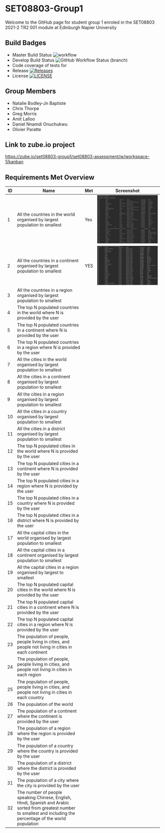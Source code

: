 # SET08803-Group1
Welcome to the GitHub page for student group 1 enroled in the SET08803 2021-2 TR2 001 module at Edinburgh Napier University

## Build Badges 
* Master Build Status ![workflow](https://github.com/oparatte/SET08803-Group1/actions/workflows/main.yml/badge.svg?)
* Develop Build Status ![GitHub Workflow Status (branch)](https://img.shields.io/github/workflow/status/oparatte/SET08803-Group1/master%20build/develop?label=develop%20branch%20)
* Code coverage of tests for
* Release [![Releases](https://img.shields.io/github/release/oparatte/SET08803-Group1/all.svg?style=flat-square)](https://github.com/oparatte/SET08803-Group1/releases)
* License [![LICENSE](https://img.shields.io/github/license/oparatte/SET08803-Group1.svg?style=flat-square)](https://github.com/oparatte/SET08803-Group1/blob/master/LICENSE)

## Group Members
* Natalie Bodley-Jn Baptiste
* Chris Thorpe
* Greg Morris
* Amit Lalloo
* Daniel Nnamdi Onuchukwu
* Olivier Paratte

## Link to zube.io project
https://zube.io/set08803-group1/set08803-assessment/w/workspace-1/kanban

## Requirements Met Overview
| ID    | Name | Met | Screenshot                              |
|-------|------|-----|-----------------------------------------|
| 1 | All the countries in the world organised by largest population to smallest | Yes | ![image](Screenshots/Requirement-1.png) |
| 2 | All the countries in a continent organised by largest population to smallest | YES | ![image](Screenshots/Requirement-2.png) |
| 3 | All the countries in a region organised by largest population to smallest |     |                                         |
| 4 | The top N populated countries in the world where N is provided by the user |     |                                         |
| 5 | The top N populated countries in a continent where N is provided by the user |     |                                         |
| 6 | The top N populated countries in a region where N is provided by the user |     |                                         |
| 7 | All the cities in the world organised by largest population to smallest |     |                                         |
| 8 | All the cities in a continent organised by largest population to smallest |     |                                         |
| 9 | All the cities in a region organised by largest population to smallest |     |                                         |
| 10 | All the cities in a country organised by largest population to smallest |     |                                         |
| 11 | All the cities in a district organised by largest population to smallest |     |                                         |
| 12 | The top N populated cities in the world where N is provided by the user |     |                                         |
| 13 | The top N populated cities in a continent where N is provided by the user |     |                                         |
| 14 | The top N populated cities in a region where N is provided by the user |     |                                         |
| 15 | The top N populated cities in a country where N is provided by the user |     |                                         |
| 16 | The top N populated cities in a district where N is provided by the user |     |                                         |
| 17 | All the capital cities in the world organised by largest population to smallest |     |                                         |
| 18 | All the capital cities in a continent organised by largest population to smallest |     |                                         |
| 19 | All the capital cities in a region organised by largest to smallest |     |                                         |
| 20 | The top N populated capital cities in the world where N is provided by the user |     |                                         |
| 21 | The top N populated capital cities in a continent where N is provided by the user |     |                                         |
| 22 | The top N populated capital cities in a region where N is provided by the user |     |                                         |
| 23 | The population of people, people living in cities, and people not living in cities in each continent |     |                                         |
| 24 | The population of people, people living in cities, and people not living in cities in each region |     |                                         |
| 25 | The population of people, people living in cities, and people not living in cities in each country |     |                                         |
| 26 | The population of the world |     |                                         |
| 27 | The population of a continent where the continent is provided by the user |     |                                         |
| 28 | The population of a region where the region is provided by the user |     |                                         |
| 29 | The population of a country where the country is provided by the user |     |                                         |
| 30 | The population of a district where the district is provided by the user |     |                                         |
| 31 | The population of a city where the city is provided by the user |     |                                         |
| 32 | The number of people speaking Chinese, English, Hindi, Spanish and Arabic sorted from greatest number to smallest and including the percentage of the world population |     |                                         |
